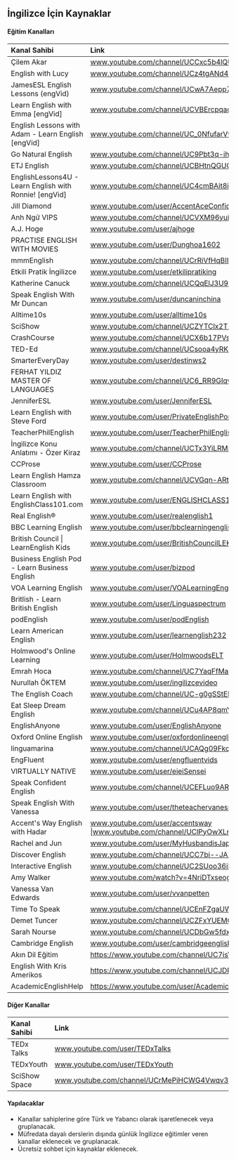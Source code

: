 ## İngilizce İçin Kaynaklar

#### Eğitim Kanalları

| Kanal Sahibi | Link |
| :--- | :--- |
| Çilem Akar | www.youtube.com/channel/UCCxc5b4lQU_hwrZVyZr92Ew |
| English with Lucy | www.youtube.com/channel/UCz4tgANd4yy8Oe0iXCdSWfA |
| JamesESL English Lessons (engVid) | www.youtube.com/channel/UCwA7Aepp7nRUJNa8roQ-6Bw |
| Learn English with Emma [engVid] | www.youtube.com/channel/UCVBErcpqaokOf4fI5j73K_w |
| English Lessons with Adam - Learn English [engVid] | www.youtube.com/channel/UC_0NfufarVw04vDfWFm8z_Q |
| Go Natural English | www.youtube.com/channel/UC9Pbt3q-ihROg1lmmmQdU2w |
| ETJ English | www.youtube.com/channel/UCBHtnQGUChkwG1eyWL5EA9g |
| EnglishLessons4U - Learn English with Ronnie! [engVid] | www.youtube.com/channel/UC4cmBAit8i_NJZE8qK8sfpA |
| Jill Diamond | www.youtube.com/user/AccentAceConfidence |
| Anh Ngữ VIPS | www.youtube.com/channel/UCVXM96yuiXY3ZT73Dy8HgCA |
| A.J. Hoge | www.youtube.com/user/ajhoge |
| PRACTISE ENGLISH WITH MOVIES | www.youtube.com/user/Dunghoa1602 |
| mmmEnglish | www.youtube.com/channel/UCrRiVfHqBIIvSgKmgnSY66g |
| Etkili Pratik İngilizce | www.youtube.com/user/etkilipratiking |
| Katherine Canuck | www.youtube.com/channel/UCQqElJ3U9RwG46GfAjLDLeg |
| Speak English With Mr Duncan | www.youtube.com/user/duncaninchina |
| Alltime10s | www.youtube.com/user/alltime10s |
| SciShow | www.youtube.com/channel/UCZYTClx2T1of7BRZ86-8fow |
| CrashCourse | www.youtube.com/channel/UCX6b17PVsYBQ0ip5gyeme-Q |
| TED-Ed | www.youtube.com/channel/UCsooa4yRKGN_zEE8iknghZA |
| SmarterEveryDay | www.youtube.com/user/destinws2 |
| FERHAT YILDIZ MASTER OF LANGUAGES | www.youtube.com/channel/UC6_RR9GIqv_Q6IkwNpTFavA |
| JenniferESL | www.youtube.com/user/JenniferESL |
| Learn English with Steve Ford | www.youtube.com/user/PrivateEnglishPortal |
| TeacherPhilEnglish | www.youtube.com/user/TeacherPhilEnglish |
| İngilizce Konu Anlatımı - Özer Kiraz | www.youtube.com/channel/UCTx3YiLRMmdTutMCmlDxKAQ |
| CCProse | www.youtube.com/user/CCProse |
| Learn English Hamza Classroom | www.youtube.com/channel/UCVGqn-ARtA4ZhKIBnvP5Lfw |
| Learn English with EnglishClass101.com | www.youtube.com/user/ENGLISHCLASS101 |
| Real English® | www.youtube.com/user/realenglish1 |
| BBC Learning English | www.youtube.com/user/bbclearningenglish |
| British Council &#124; LearnEnglish Kids | www.youtube.com/user/BritishCouncilLEKids |
| Business English Pod - Learn Business English | www.youtube.com/user/bizpod |
| VOA Learning English | www.youtube.com/user/VOALearningEnglish |
| Britlish - Learn British English | www.youtube.com/user/Linguaspectrum |
| podEnglish | www.youtube.com/user/podEnglish |
| Learn American English | www.youtube.com/user/learnenglish232 |
| Holmwood's Online Learning | www.youtube.com/user/HolmwoodsELT |
| Emrah Hoca | www.youtube.com/channel/UC7YaqFfMax7QTyWRcDstMvw |
| Nurullah ÖKTEM | www.youtube.com/user/ingilizcevideo |
| The English Coach | www.youtube.com/channel/UC-g0gSStENkYPXFRsKrlvyA |
| Eat Sleep Dream English | www.youtube.com/channel/UCu4AP8qmYnXNUipUeyPQKig |
| EnglishAnyone | www.youtube.com/user/EnglishAnyone |
| Oxford Online English | www.youtube.com/user/oxfordonlineenglish |
| linguamarina | www.youtube.com/channel/UCAQg09FkoobmLquNNoO4ulg |
| EngFluent | www.youtube.com/user/engfluentvids |
| VIRTUALLY NATIVE | www.youtube.com/user/eieiSensei |
| Speak Confident English | www.youtube.com/channel/UCEFLuo9AR7268-qJj1FkmSw |
| Speak English With Vanessa | www.youtube.com/user/theteachervanessa |
| Accent's Way English with Hadar | www.youtube.com/user/accentsway &#124;www.youtube.com/channel/UClPyOwXLnSMejFdLvJXjA5A |
| Rachel and Jun | www.youtube.com/user/MyHusbandisJapanese |
| Discover English | www.youtube.com/channel/UCC7bi--JA7Tgly_I6Jd9sGQ |
| Interactive English | www.youtube.com/channel/UC2SUoo36iHgVLEK7EEVPIFQ |
| Amy Walker | www.youtube.com/watch?v=4NriDTxseog |
| Vanessa Van Edwards | www.youtube.com/user/vvanpetten |
| Time To Speak | www.youtube.com/channel/UCEnFZgaUW39cnD0qY5OgYmw |
| Demet Tuncer | www.youtube.com/channel/UCZFxYUEMCctTUas2fUTSdug |
| Sarah Nourse | www.youtube.com/channel/UCDbGw5fdxTLjRsNnD7_Jwvw |
| Cambridge English | www.youtube.com/user/cambridgeenglishtv |
| Akın Dil Eğitim | https://www.youtube.com/channel/UC7isVkQINlzE96ONLgeM9HA |
| English With Kris Amerikos | https://www.youtube.com/channel/UCJDPZQ3ykSD4qM2boqah8rw |
| AcademicEnglishHelp | https://www.youtube.com/user/AcademicEnglishHelp |

#### Diğer Kanallar

| Kanal Sahibi | Link |
| :--- | :--- |
| TEDx Talks | www.youtube.com/user/TEDxTalks |
| TEDxYouth | www.youtube.com/user/TEDxYouth |
| SciShow Space | www.youtube.com/channel/UCrMePiHCWG4Vwqv3t7W9EFg |

#### Yapılacaklar
- Kanallar sahiplerine göre Türk ve Yabancı olarak işaretlenecek veya gruplanacak.
- Müfredata dayalı derslerin dışında günlük İngilizce eğitimler veren kanallar eklenecek ve gruplanacak.
- Ücretsiz sohbet için kaynaklar eklenecek.